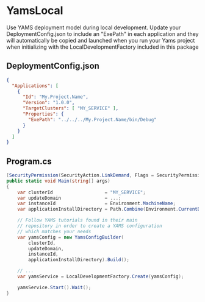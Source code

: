 ﻿# YamsLocal
Use YAMS deployment model during local development. Update your DeploymentConfig.json to include an "ExePath" in each application and they will automatically be copied and launched when you run your Yams project when initializing with the LocalDevelopmentFactory included in this package


## DeploymentConfig.json
```json
{
  "Applications": [
    {
      "Id": "My.Project.Name",
      "Version": "1.0.0",
      "TargetClusters": [ "MY_SERVICE" ],
      "Properties": {
        "ExePath": "../../../My.Project.Name/bin/Debug"
      }
    }
  ]
}
```

## Program.cs
```c#
[SecurityPermission(SecurityAction.LinkDemand, Flags = SecurityPermissionFlag.UnmanagedCode)]
public static void Main(string[] args)
{
    var clusterId                   = "MY_SERVICE";
    var updateDomain                = ...;
    var instanceId                  = Environment.MachineName;
    var applicationInstallDirectory = Path.Combine(Environment.CurrentDirectory, "LocalStore");

    // Follow YAMS tutorials found in their main
    // repository in order to create a YAMS configuration
    // which matches your needs
    var yamsConfig = new YamsConfigBuilder(
        clusterId,
        updateDomain,
        instanceId,
        applicationInstallDirectory).Build();

    // ...
    var yamsService = LocalDevelopmentFactory.Create(yamsConfig);

    yamsService.Start().Wait();
}

```